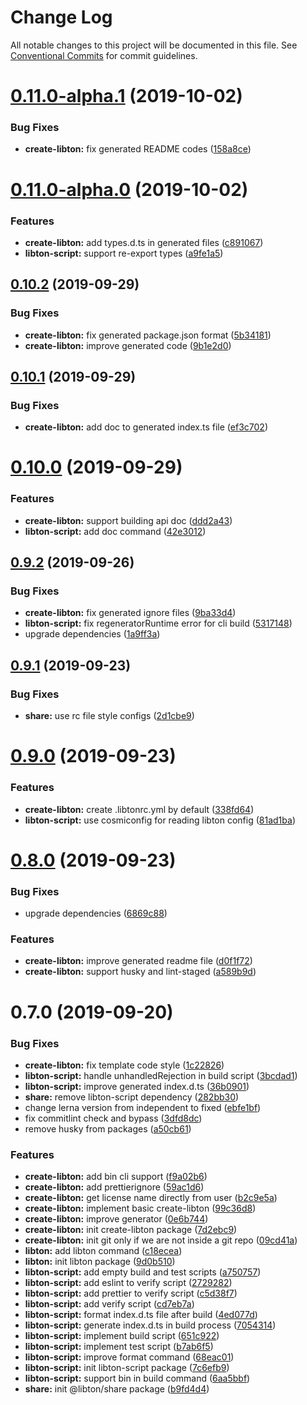 # Change Log

All notable changes to this project will be documented in this file.
See [Conventional Commits](https://conventionalcommits.org) for commit guidelines.

# [0.11.0-alpha.1](https://github.com/libton-project/libton/compare/v0.11.0-alpha.0...v0.11.0-alpha.1) (2019-10-02)


### Bug Fixes

* **create-libton:** fix generated README codes ([158a8ce](https://github.com/libton-project/libton/commit/158a8ce))





# [0.11.0-alpha.0](https://github.com/libton-project/libton/compare/v0.10.2...v0.11.0-alpha.0) (2019-10-02)


### Features

* **create-libton:** add types.d.ts in generated files ([c891067](https://github.com/libton-project/libton/commit/c891067))
* **libton-script:** support re-export types ([a9fe1a5](https://github.com/libton-project/libton/commit/a9fe1a5))





## [0.10.2](https://github.com/libton-project/libton/compare/v0.10.1...v0.10.2) (2019-09-29)


### Bug Fixes

* **create-libton:** fix generated package.json format ([5b34181](https://github.com/libton-project/libton/commit/5b34181))
* **create-libton:** improve generated code ([9b1e2d0](https://github.com/libton-project/libton/commit/9b1e2d0))





## [0.10.1](https://github.com/libton-project/libton/compare/v0.10.0...v0.10.1) (2019-09-29)


### Bug Fixes

* **create-libton:** add doc to generated index.ts file ([ef3c702](https://github.com/libton-project/libton/commit/ef3c702))





# [0.10.0](https://github.com/libton-project/libton/compare/v0.9.2...v0.10.0) (2019-09-29)


### Features

* **create-libton:** support building api doc ([ddd2a43](https://github.com/libton-project/libton/commit/ddd2a43))
* **libton-script:** add doc command ([42e3012](https://github.com/libton-project/libton/commit/42e3012))





## [0.9.2](https://github.com/libton-project/libton/compare/v0.9.1...v0.9.2) (2019-09-26)


### Bug Fixes

* **create-libton:** fix generated ignore files ([9ba33d4](https://github.com/libton-project/libton/commit/9ba33d4))
* **libton-script:** fix regeneratorRuntime error for cli build ([5317148](https://github.com/libton-project/libton/commit/5317148))
* upgrade dependencies ([1a9ff3a](https://github.com/libton-project/libton/commit/1a9ff3a))





## [0.9.1](https://github.com/libton-project/libton/compare/v0.9.0...v0.9.1) (2019-09-23)


### Bug Fixes

* **share:** use rc file style configs ([2d1cbe9](https://github.com/libton-project/libton/commit/2d1cbe9))





# [0.9.0](https://github.com/libton-project/libton/compare/v0.8.0...v0.9.0) (2019-09-23)


### Features

* **create-libton:** create .libtonrc.yml by default ([338fd64](https://github.com/libton-project/libton/commit/338fd64))
* **libton-script:** use cosmiconfig for reading libton config ([81ad1ba](https://github.com/libton-project/libton/commit/81ad1ba))





# [0.8.0](https://github.com/libton-project/libton/compare/v0.7.0...v0.8.0) (2019-09-23)


### Bug Fixes

* upgrade dependencies ([6869c88](https://github.com/libton-project/libton/commit/6869c88))


### Features

* **create-libton:** improve generated readme file ([d0f1f72](https://github.com/libton-project/libton/commit/d0f1f72))
* **create-libton:** support husky and lint-staged ([a589b9d](https://github.com/libton-project/libton/commit/a589b9d))





# 0.7.0 (2019-09-20)


### Bug Fixes

* **create-libton:** fix template code style ([1c22826](https://github.com/libton-project/libton/commit/1c22826))
* **libton-script:** handle unhandledRejection in build script ([3bcdad1](https://github.com/libton-project/libton/commit/3bcdad1))
* **libton-script:** improve generated index.d.ts ([36b0901](https://github.com/libton-project/libton/commit/36b0901))
* **share:** remove libton-script dependency ([282bb30](https://github.com/libton-project/libton/commit/282bb30))
* change lerna version from independent to fixed ([ebfe1bf](https://github.com/libton-project/libton/commit/ebfe1bf))
* fix commitlint check and bypass ([3dfd8dc](https://github.com/libton-project/libton/commit/3dfd8dc))
* remove husky from packages ([a50cb61](https://github.com/libton-project/libton/commit/a50cb61))


### Features

* **create-libton:** add bin cli support ([f9a02b6](https://github.com/libton-project/libton/commit/f9a02b6))
* **create-libton:** add prettierignore ([59ac1d6](https://github.com/libton-project/libton/commit/59ac1d6))
* **create-libton:** get license name directly from user ([b2c9e5a](https://github.com/libton-project/libton/commit/b2c9e5a))
* **create-libton:** implement basic create-libton ([99c36d8](https://github.com/libton-project/libton/commit/99c36d8))
* **create-libton:** improve generator ([0e6b744](https://github.com/libton-project/libton/commit/0e6b744))
* **create-libton:** init create-libton package ([7d2ebc9](https://github.com/libton-project/libton/commit/7d2ebc9))
* **create-libton:** init git only if we are not inside a git repo ([09cd41a](https://github.com/libton-project/libton/commit/09cd41a))
* **libton:** add libton command ([c18ecea](https://github.com/libton-project/libton/commit/c18ecea))
* **libton:** init libton package ([9d0b510](https://github.com/libton-project/libton/commit/9d0b510))
* **libton-script:** add empty build and test scripts ([a750757](https://github.com/libton-project/libton/commit/a750757))
* **libton-script:** add eslint to verify script ([2729282](https://github.com/libton-project/libton/commit/2729282))
* **libton-script:** add prettier to verify script ([c5d38f7](https://github.com/libton-project/libton/commit/c5d38f7))
* **libton-script:** add verify script ([cd7eb7a](https://github.com/libton-project/libton/commit/cd7eb7a))
* **libton-script:** format index.d.ts file after build ([4ed077d](https://github.com/libton-project/libton/commit/4ed077d))
* **libton-script:** generate index.d.ts in build process ([7054314](https://github.com/libton-project/libton/commit/7054314))
* **libton-script:** implement build script ([651c922](https://github.com/libton-project/libton/commit/651c922))
* **libton-script:** implement test script ([b7ab6f5](https://github.com/libton-project/libton/commit/b7ab6f5))
* **libton-script:** improve format command ([68eac01](https://github.com/libton-project/libton/commit/68eac01))
* **libton-script:** init libton-script package ([7c6efb9](https://github.com/libton-project/libton/commit/7c6efb9))
* **libton-script:** support bin in build command ([6aa5bbf](https://github.com/libton-project/libton/commit/6aa5bbf))
* **share:** init @libton/share package ([b9fd4d4](https://github.com/libton-project/libton/commit/b9fd4d4))
